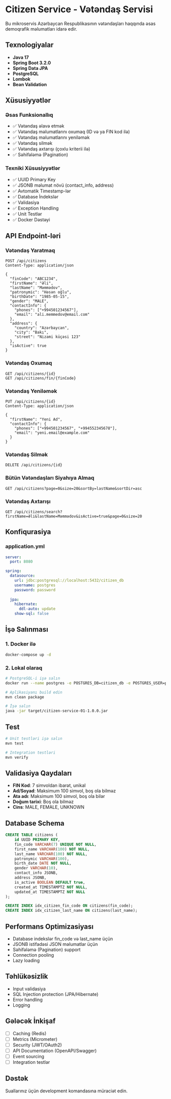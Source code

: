 # Citizen Service - Vətəndaş Servisi

Bu mikroservis Azərbaycan Respublikasının vətəndaşları haqqında əsas demoqrafik məlumatları idarə edir.

## Texnologiyalar

- **Java 17**
- **Spring Boot 3.2.0**
- **Spring Data JPA**
- **PostgreSQL**
- **Lombok**
- **Bean Validation**

## Xüsusiyyətlər

### Əsas Funksionallıq
- ✅ Vətəndaş əlavə etmək
- ✅ Vətəndaş məlumatlarını oxumaq (ID və ya FIN kod ilə)
- ✅ Vətəndaş məlumatlarını yeniləmək
- ✅ Vətəndaş silmək
- ✅ Vətəndaş axtarışı (çoxlu kriterii ilə)
- ✅ Səhifələmə (Pagination)

### Texniki Xüsusiyyətlər
- ✅ UUID Primary Key
- ✅ JSONB məlumat növü (contact_info, address)
- ✅ Avtomatik Timestamp-lər
- ✅ Database İndekslər
- ✅ Validasiya
- ✅ Exception Handling
- ✅ Unit Testlər
- ✅ Docker Dəstəyi

## API Endpoint-ləri

### Vətəndaş Yaratmaq
```
POST /api/citizens
Content-Type: application/json

{
  "finCode": "ABC1234",
  "firstName": "Əli",
  "lastName": "Məmmədov",
  "patronymic": "Həsən oğlu",
  "birthDate": "1985-05-15",
  "gender": "MALE",
  "contactInfo": {
    "phones": ["+994501234567"],
    "email": "ali.memmedov@email.com"
  },
  "address": {
    "country": "Azərbaycan",
    "city": "Bakı",
    "street": "Nizami küçəsi 123"
  },
  "isActive": true
}
```

### Vətəndaş Oxumaq
```
GET /api/citizens/{id}
GET /api/citizens/fin/{finCode}
```

### Vətəndaş Yeniləmək
```
PUT /api/citizens/{id}
Content-Type: application/json

{
  "firstName": "Yeni Ad",
  "contactInfo": {
    "phones": ["+994501234567", "+994552345678"],
    "email": "yeni.email@example.com"
  }
}
```

### Vətəndaş Silmək
```
DELETE /api/citizens/{id}
```

### Bütün Vətəndaşları Siyahıya Almaq
```
GET /api/citizens?page=0&size=20&sortBy=lastName&sortDir=asc
```

### Vətəndaş Axtarışı
```
GET /api/citizens/search?firstName=Əli&lastName=Məmmədov&isActive=true&page=0&size=20
```

## Konfiqurasiya

### application.yml
```yaml
server:
  port: 8080

spring:
  datasource:
    url: jdbc:postgresql://localhost:5432/citizen_db
    username: postgres
    password: password
  
  jpa:
    hibernate:
      ddl-auto: update
    show-sql: false
```

## İşə Salınması

### 1. Docker ilə
```bash
docker-compose up -d
```

### 2. Lokal olaraq
```bash
# PostgreSQL-i işə salın
docker run --name postgres -e POSTGRES_DB=citizen_db -e POSTGRES_USER=postgres -e POSTGRES_PASSWORD=password -p 5432:5432 -d postgres:15

# Aplikasiyanı build edin
mvn clean package

# İşə salın
java -jar target/citizen-service-01-1.0.0.jar
```

## Test

```bash
# Unit testləri işə salın
mvn test

# Integration testləri
mvn verify
```

## Validasiya Qaydaları

- **FIN Kod**: 7 simvoldan ibarət, unikal
- **Ad/Soyad**: Maksimum 100 simvol, boş ola bilməz
- **Ata adı**: Maksimum 100 simvol, boş ola bilər
- **Doğum tarixi**: Boş ola bilməz
- **Cins**: MALE, FEMALE, UNKNOWN

## Database Schema

```sql
CREATE TABLE citizens (
    id UUID PRIMARY KEY,
    fin_code VARCHAR(7) UNIQUE NOT NULL,
    first_name VARCHAR(100) NOT NULL,
    last_name VARCHAR(100) NOT NULL,
    patronymic VARCHAR(100),
    birth_date DATE NOT NULL,
    gender VARCHAR(10),
    contact_info JSONB,
    address JSONB,
    is_active BOOLEAN DEFAULT true,
    created_at TIMESTAMPTZ NOT NULL,
    updated_at TIMESTAMPTZ NOT NULL
);

CREATE INDEX idx_citizen_fin_code ON citizens(fin_code);
CREATE INDEX idx_citizen_last_name ON citizens(last_name);
```

## Performans Optimizasiyası

- Database indekslər fin_code və last_name üçün
- JSONB istifadəsi JSON məlumatlar üçün
- Səhifələmə (Pagination) support
- Connection pooling
- Lazy loading

## Təhlükəsizlik

- Input validasiya
- SQL Injection protection (JPA/Hibernate)
- Error handling
- Logging

## Gələcək İnkişaf

- [ ] Caching (Redis)
- [ ] Metrics (Micrometer)
- [ ] Security (JWT/OAuth2)
- [ ] API Documentation (OpenAPI/Swagger)
- [ ] Event sourcing
- [ ] Integration testlər

## Dəstək

Suallarınız üçün development komandasına müraciət edin.